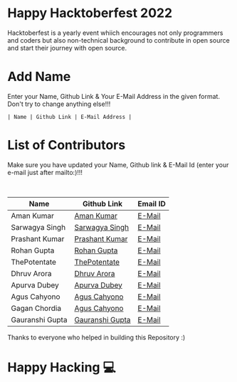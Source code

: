 <h1>Happy Hacktoberfest 2022</h1>
<p>Hacktoberfest is a yearly event whiich encourages not only programmers and coders but also non-technical background to contribute in open source and start their journey with open source.</p>

# Add Name

<p>Enter your Name, Github Link & Your E-Mail Address in the given format. Don't try to change anything else!!!</p>
<code>| Name | Github Link | E-Mail Address |</code>

# List of Contributors

<p>Make sure you have updated your Name, Github link & E-Mail Id (enter your e-mail just after mailto:)!!!</p>
<br>
  
| Name | Github Link | Email ID |
| ------|----------|---------- |
| Aman Kumar | <a href="https://github.com/king04aman/">Aman Kumar</a> | <a href="mailto:aman.kumar@esportzvio.com">E-Mail</a> |
| Sarwagya Singh | <a href="https://github.com/0xsarwagya/">Sarwagya Singh</a> | <a href="mailto:sarwagya.singh@esportzvio.com">E-Mail</a> |
| Prashant Kumar | <a href="https://github.com/prashantty/">Prashant Kumar</a> | <a href="mailto:prashantty9991@gmail.com">E-Mail</a> |
| Rohan Gupta | <a href="https://github.com/rohan09-raj/">Rohan Gupta</a> | <a href="rajrohan1419@gmail.com">E-Mail</a> |
| ThePotentate | <a href="https://github.com/thepotentateop/">ThePotentate</a> | <a href="mailto:hello@email.com">E-Mail</a> |
| Dhruv Arora | <a href="https://github.com/lord-benjamin/">Dhruv Arora</a> | <a href="mailto:dhruvarora2612@gmail.com">E-Mail</a> |
| Apurva Dubey | <a href="https://github.com/umbridge/">Apurva Dubey</a> | <a href="mailto:apurva925dubey@gmail.com">E-Mail</a> |
| Agus Cahyono | <a href="https://github.com/balitax/">Agus Cahyono</a> | <a href="mailto:cahyo.mamen@gmail.com">E-Mail</a> |
| Gagan Chordia | <a href="https://github.com/gagan-gv/">Agus Cahyono</a> | <a href="mailto:chordiagagan@gmail.com">E-Mail</a> |
| Gauranshi Gupta | <a href="https://github.com/ggauranshi-03/">Gauranshi Gupta</a> | <a href="mailto:gauranshigupta2000@gmail.com">E-Mail</a> |

Thanks to everyone who helped in building this Repository :)

# Happy Hacking 💻
